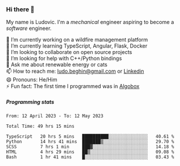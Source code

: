 ### Hi there 👋

My name is Ludovic. I'm a *mechanical* engineer aspiring to become a *software* engineer.

 🔭 I’m currently working on a wildfire management platform<br/>
 🌱 I’m currently learning TypeScript, Angular, Flask, Docker<br/>
 👯 I’m looking to collaborate on open source projects<br/>
 🤔 I’m looking for help with C++/Python bindings<br/>
 💬 Ask me about renewable energy or cats<br/>
 📫 How to reach me: ludo.beghin@gmail.com or [Linkedin](https://www.linkedin.com/in/ludovic-beghin/)<br/>
 😄 Pronouns: He/Him<br/>
 ⚡ Fun fact: The first time I programmed was in [Algobox](https://fr.wikipedia.org/wiki/Algobox)<br/>

##### Programming stats
<!--START_SECTION:waka-->

```text
From: 12 April 2023 - To: 12 May 2023

Total Time: 49 hrs 15 mins

TypeScript   20 hrs 5 mins   ██████████░░░░░░░░░░░░░░░   40.61 %
Python       14 hrs 41 mins  ███████▒░░░░░░░░░░░░░░░░░   29.70 %
SCSS         7 hrs 1 min     ███▓░░░░░░░░░░░░░░░░░░░░░   14.18 %
HTML         4 hrs 29 mins   ██▒░░░░░░░░░░░░░░░░░░░░░░   09.08 %
Bash         1 hr 41 mins    █░░░░░░░░░░░░░░░░░░░░░░░░   03.43 %
```

<!--END_SECTION:waka-->

